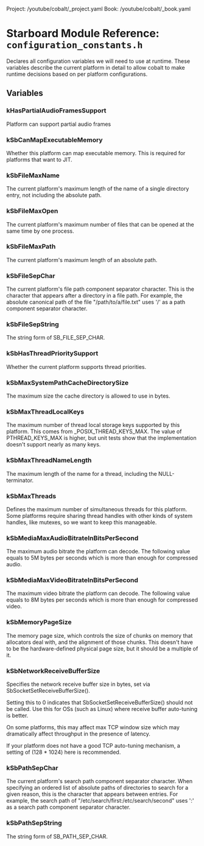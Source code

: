 Project: /youtube/cobalt/_project.yaml
Book: /youtube/cobalt/_book.yaml

# Starboard Module Reference: `configuration_constants.h`

Declares all configuration variables we will need to use at runtime. These
variables describe the current platform in detail to allow cobalt to make
runtime decisions based on per platform configurations.

## Variables

### kHasPartialAudioFramesSupport

Platform can support partial audio frames

### kSbCanMapExecutableMemory

Whether this platform can map executable memory. This is required for platforms
that want to JIT.

### kSbFileMaxName

The current platform's maximum length of the name of a single directory entry,
not including the absolute path.

### kSbFileMaxOpen

The current platform's maximum number of files that can be opened at the same
time by one process.

### kSbFileMaxPath

The current platform's maximum length of an absolute path.

### kSbFileSepChar

The current platform's file path component separator character. This is the
character that appears after a directory in a file path. For example, the
absolute canonical path of the file "/path/to/a/file.txt" uses '/' as a path
component separator character.

### kSbFileSepString

The string form of SB_FILE_SEP_CHAR.

### kSbHasThreadPrioritySupport

Whether the current platform supports thread priorities.

### kSbMaxSystemPathCacheDirectorySize

The maximum size the cache directory is allowed to use in bytes.

### kSbMaxThreadLocalKeys

The maximum number of thread local storage keys supported by this platform. This
comes from _POSIX_THREAD_KEYS_MAX. The value of PTHREAD_KEYS_MAX is higher, but
unit tests show that the implementation doesn't support nearly as many keys.

### kSbMaxThreadNameLength

The maximum length of the name for a thread, including the NULL-terminator.

### kSbMaxThreads

Defines the maximum number of simultaneous threads for this platform. Some
platforms require sharing thread handles with other kinds of system handles,
like mutexes, so we want to keep this manageable.

### kSbMediaMaxAudioBitrateInBitsPerSecond

The maximum audio bitrate the platform can decode. The following value equals to
5M bytes per seconds which is more than enough for compressed audio.

### kSbMediaMaxVideoBitrateInBitsPerSecond

The maximum video bitrate the platform can decode. The following value equals to
8M bytes per seconds which is more than enough for compressed video.

### kSbMemoryPageSize

The memory page size, which controls the size of chunks on memory that
allocators deal with, and the alignment of those chunks. This doesn't have to be
the hardware-defined physical page size, but it should be a multiple of it.

### kSbNetworkReceiveBufferSize

Specifies the network receive buffer size in bytes, set via
SbSocketSetReceiveBufferSize().

Setting this to 0 indicates that SbSocketSetReceiveBufferSize() should not be
called. Use this for OSs (such as Linux) where receive buffer auto-tuning is
better.

On some platforms, this may affect max TCP window size which may dramatically
affect throughput in the presence of latency.

If your platform does not have a good TCP auto-tuning mechanism, a setting of
(128 * 1024) here is recommended.

### kSbPathSepChar

The current platform's search path component separator character. When
specifying an ordered list of absolute paths of directories to search for a
given reason, this is the character that appears between entries. For example,
the search path of "/etc/search/first:/etc/search/second" uses ':' as a search
path component separator character.

### kSbPathSepString

The string form of SB_PATH_SEP_CHAR.
